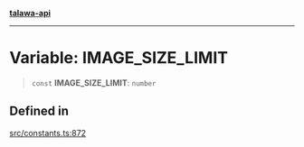 [**talawa-api**](../../README.md)

***

# Variable: IMAGE\_SIZE\_LIMIT

> `const` **IMAGE\_SIZE\_LIMIT**: `number`

## Defined in

[src/constants.ts:872](https://github.com/Suyash878/talawa-api/blob/f376d03c37e9acd046e7cc983947432c95f74442/src/constants.ts#L872)
